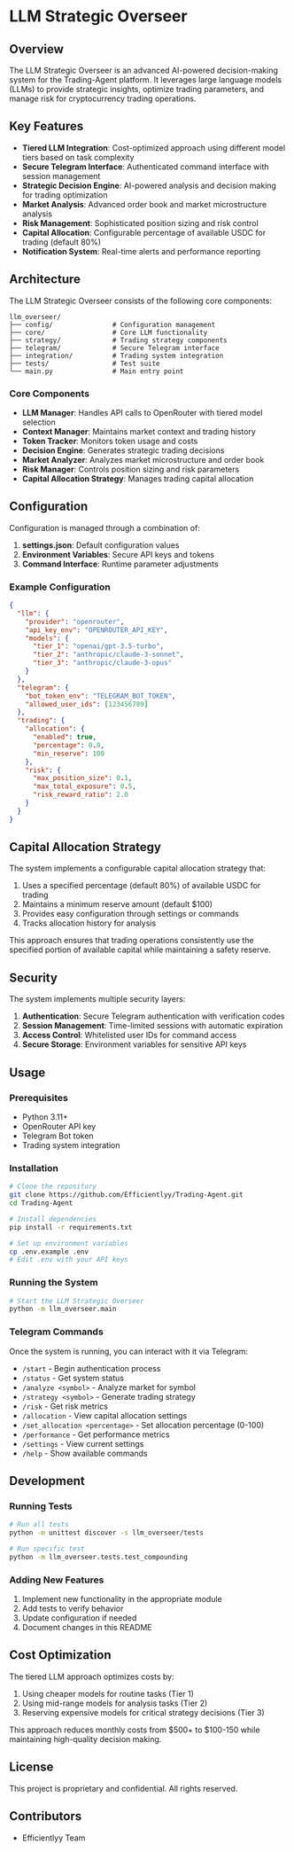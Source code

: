 # LLM Strategic Overseer

## Overview

The LLM Strategic Overseer is an advanced AI-powered decision-making system for the Trading-Agent platform. It leverages large language models (LLMs) to provide strategic insights, optimize trading parameters, and manage risk for cryptocurrency trading operations.

## Key Features

- **Tiered LLM Integration**: Cost-optimized approach using different model tiers based on task complexity
- **Secure Telegram Interface**: Authenticated command interface with session management
- **Strategic Decision Engine**: AI-powered analysis and decision making for trading optimization
- **Market Analysis**: Advanced order book and market microstructure analysis
- **Risk Management**: Sophisticated position sizing and risk control
- **Capital Allocation**: Configurable percentage of available USDC for trading (default 80%)
- **Notification System**: Real-time alerts and performance reporting

## Architecture

The LLM Strategic Overseer consists of the following core components:

```
llm_overseer/
├── config/               # Configuration management
├── core/                 # Core LLM functionality
├── strategy/             # Trading strategy components
├── telegram/             # Secure Telegram interface
├── integration/          # Trading system integration
├── tests/                # Test suite
└── main.py               # Main entry point
```

### Core Components

- **LLM Manager**: Handles API calls to OpenRouter with tiered model selection
- **Context Manager**: Maintains market context and trading history
- **Token Tracker**: Monitors token usage and costs
- **Decision Engine**: Generates strategic trading decisions
- **Market Analyzer**: Analyzes market microstructure and order book
- **Risk Manager**: Controls position sizing and risk parameters
- **Capital Allocation Strategy**: Manages trading capital allocation

## Configuration

Configuration is managed through a combination of:

1. **settings.json**: Default configuration values
2. **Environment Variables**: Secure API keys and tokens
3. **Command Interface**: Runtime parameter adjustments

### Example Configuration

```json
{
  "llm": {
    "provider": "openrouter",
    "api_key_env": "OPENROUTER_API_KEY",
    "models": {
      "tier_1": "openai/gpt-3.5-turbo",
      "tier_2": "anthropic/claude-3-sonnet",
      "tier_3": "anthropic/claude-3-opus"
    }
  },
  "telegram": {
    "bot_token_env": "TELEGRAM_BOT_TOKEN",
    "allowed_user_ids": [123456789]
  },
  "trading": {
    "allocation": {
      "enabled": true,
      "percentage": 0.8,
      "min_reserve": 100
    },
    "risk": {
      "max_position_size": 0.1,
      "max_total_exposure": 0.5,
      "risk_reward_ratio": 2.0
    }
  }
}
```

## Capital Allocation Strategy

The system implements a configurable capital allocation strategy that:

1. Uses a specified percentage (default 80%) of available USDC for trading
2. Maintains a minimum reserve amount (default $100)
3. Provides easy configuration through settings or commands
4. Tracks allocation history for analysis

This approach ensures that trading operations consistently use the specified portion of available capital while maintaining a safety reserve.

## Security

The system implements multiple security layers:

1. **Authentication**: Secure Telegram authentication with verification codes
2. **Session Management**: Time-limited sessions with automatic expiration
3. **Access Control**: Whitelisted user IDs for command access
4. **Secure Storage**: Environment variables for sensitive API keys

## Usage

### Prerequisites

- Python 3.11+
- OpenRouter API key
- Telegram Bot token
- Trading system integration

### Installation

```bash
# Clone the repository
git clone https://github.com/Efficientlyy/Trading-Agent.git
cd Trading-Agent

# Install dependencies
pip install -r requirements.txt

# Set up environment variables
cp .env.example .env
# Edit .env with your API keys
```

### Running the System

```bash
# Start the LLM Strategic Overseer
python -m llm_overseer.main
```

### Telegram Commands

Once the system is running, you can interact with it via Telegram:

- `/start` - Begin authentication process
- `/status` - Get system status
- `/analyze <symbol>` - Analyze market for symbol
- `/strategy <symbol>` - Generate trading strategy
- `/risk` - Get risk metrics
- `/allocation` - View capital allocation settings
- `/set_allocation <percentage>` - Set allocation percentage (0-100)
- `/performance` - Get performance metrics
- `/settings` - View current settings
- `/help` - Show available commands

## Development

### Running Tests

```bash
# Run all tests
python -m unittest discover -s llm_overseer/tests

# Run specific test
python -m llm_overseer.tests.test_compounding
```

### Adding New Features

1. Implement new functionality in the appropriate module
2. Add tests to verify behavior
3. Update configuration if needed
4. Document changes in this README

## Cost Optimization

The tiered LLM approach optimizes costs by:

1. Using cheaper models for routine tasks (Tier 1)
2. Using mid-range models for analysis tasks (Tier 2)
3. Reserving expensive models for critical strategy decisions (Tier 3)

This approach reduces monthly costs from $500+ to $100-150 while maintaining high-quality decision making.

## License

This project is proprietary and confidential. All rights reserved.

## Contributors

- Efficientlyy Team
